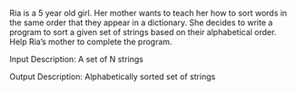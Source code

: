 Ria is a 5 year old girl. Her mother wants to teach her how to sort words in the same order that they appear in a dictionary. She decides to write a program to sort a given set of strings based on their alphabetical order. Help Ria’s mother to complete the program.

 

Input Description:
A set of N strings

Output Description:
Alphabetically sorted set of strings